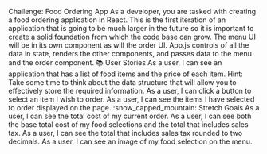 Challenge: Food Ordering App
As a developer, you are tasked with creating a food ordering application in React. This is the first iteration of an application that is going to be much larger in the future so it is important to create a solid foundation from which the code base can grow.
The menu UI will be in its own component as will the order UI. App.js controls of all the data in state, renders the other components, and passes data to the menu and the order component.
:books: User Stories
As a user, I can see an application that has a list of food items and the price of each item.
Hint: Take some time to think about the data structure that will allow you to effectively store the required information.
As a user, I can click a button to select an item I wish to order.
As a user, I can see the items I have selected to order displayed on the page.
:snow_capped_mountain: Stretch Goals
As a user, I can see the total cost of my current order.
As a user, I can see both the base total cost of my food selections and the total that includes sales tax.
As a user, I can see the total that includes sales tax rounded to two decimals.
As a user, I can see an image of my food selection on the menu.